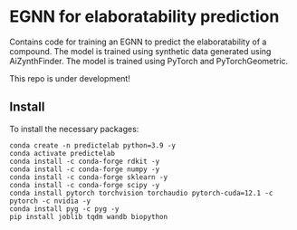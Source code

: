 # EGNN for elaboratability prediction

Contains code for training an EGNN to predict the elaboratability of a compound.
The model is trained using synthetic data generated using AiZynthFinder.
The model is trained using PyTorch and PyTorchGeometric.

This repo is under development!

## Install

To install the necessary packages:
```
conda create -n predictelab python=3.9 -y
conda activate predictelab
conda install -c conda-forge rdkit -y
conda install -c conda-forge numpy -y
conda install -c conda-forge sklearn -y
conda install -c conda-forge scipy -y
conda install pytorch torchvision torchaudio pytorch-cuda=12.1 -c pytorch -c nvidia -y
conda install pyg -c pyg -y
pip install joblib tqdm wandb biopython
```